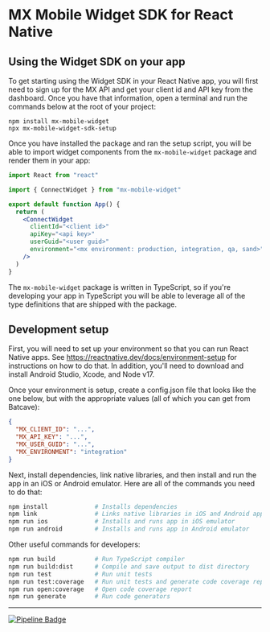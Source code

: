 # MX Mobile Widget SDK for React Native

## Using the Widget SDK on your app

To get starting using the Widget SDK in your React Native app, you will first
need to sign up for the MX API and get your client id and API key from the
dashboard. Once you have that information, open a terminal and run the commands
below at the root of your project:

```
npm install mx-mobile-widget
npx mx-mobile-widget-sdk-setup
```

Once you have installed the package and ran the setup script, you will be able
to import widget components from the `mx-mobile-widget` package and render them
in your app:

```jsx
import React from "react"

import { ConnectWidget } from "mx-mobile-widget"

export default function App() {
  return (
    <ConnectWidget
      clientId="<client id>"
      apiKey="<api key>"
      userGuid="<user guid>"
      environment="<mx environment: production, integration, qa, sand>"
    />
  )
}
```

The `mx-mobile-widget` package is written in TypeScript, so if you're
developing your app in TypeScript you will be able to leverage all of the type
definitions that are shipped with the package.


## Development setup

First, you will need to set up your environment so that you can run React
Native apps. See https://reactnative.dev/docs/environment-setup for
instructions on how to do that. In addition, you'll need to download and
install Android Studio, Xcode, and Node v17.

Once your environment is setup, create a config.json file that looks like the
one below, but with the appropriate values (all of which you can get from
Batcave):

```json
{
  "MX_CLIENT_ID": "...",
  "MX_API_KEY": "...",
  "MX_USER_GUID": "...",
  "MX_ENVIRONMENT": "integration"
}
```

Next, install dependencies, link native libraries, and then install and run the
app in an iOS or Android emulator. Here are all of the commands you need to do
that:

```bash
npm install             # Installs dependencies
npm link                # Links native libraries in iOS and Android apps
npm run ios             # Installs and runs app in iOS emulator
npm run android         # Installs and runs app in Android emulator
```

Other useful commands for developers:

```bash
npm run build           # Run TypeScript compiler
npm run build:dist      # Compile and save output to dist directory
npm run test            # Run unit tests
npm run test:coverage   # Run unit tests and generate code coverage report
npm run open:coverage   # Open code coverage report
npm run generate        # Run code generators
```


---

[![Pipeline Badge](https://gitlab.mx.com/mx/mobile-widget-sdk-react-native/badges/master/pipeline.svg)](https://gitlab.mx.com/mx/mobile-widget-sdk-react-native/-/pipelines)
